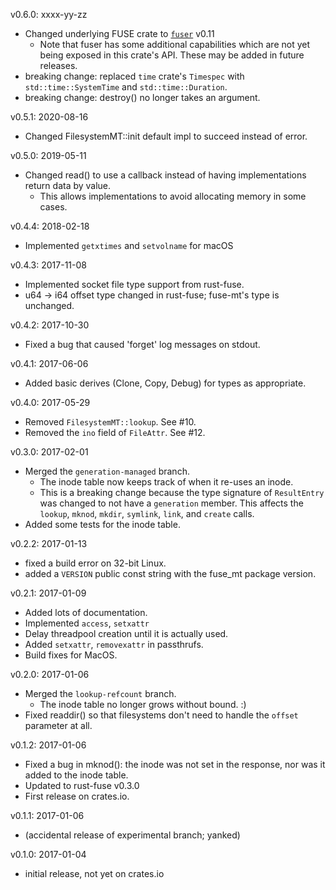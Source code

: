v0.6.0: xxxx-yy-zz
  * Changed underlying FUSE crate to [`fuser`](https://github.com/cberner/fuser) v0.11
    * Note that fuser has some additional capabilities which are not yet being exposed in this
      crate's API. These may be added in future releases.
  * breaking change: replaced `time` crate's `Timespec` with
    `std::time::SystemTime` and `std::time::Duration`.
  * breaking change: destroy() no longer takes an argument.

v0.5.1: 2020-08-16
  * Changed FilesystemMT::init default impl to succeed instead of error.

v0.5.0: 2019-05-11
  * Changed read() to use a callback instead of having implementations return data by value.
    * This allows implementations to avoid allocating memory in some cases.

v0.4.4: 2018-02-18
  * Implemented `getxtimes` and `setvolname` for macOS

v0.4.3: 2017-11-08
  * Implemented socket file type support from rust-fuse.
  * u64 -> i64 offset type changed in rust-fuse; fuse-mt's type is unchanged.

v0.4.2: 2017-10-30
  * Fixed a bug that caused 'forget' log messages on stdout.

v0.4.1: 2017-06-06
  * Added basic derives (Clone, Copy, Debug) for types as appropriate.

v0.4.0: 2017-05-29
  * Removed `FilesystemMT::lookup`. See #10.
  * Removed the `ino` field of `FileAttr`. See #12.

v0.3.0: 2017-02-01
  * Merged the `generation-managed` branch.
      * The inode table now keeps track of when it re-uses an inode.
      * This is a breaking change because the type signature of `ResultEntry` was changed to not
        have a `generation` member. This affects the `lookup`, `mknod`, `mkdir`, `symlink`,
        `link`, and `create` calls.
  * Added some tests for the inode table.

v0.2.2: 2017-01-13
  * fixed a build error on 32-bit Linux.
  * added a `VERSION` public const string with the fuse_mt package version.

v0.2.1: 2017-01-09
  * Added lots of documentation.
  * Implemented `access`, `setxattr`
  * Delay threadpool creation until it is actually used.
  * Added `setxattr`, `removexattr` in passthrufs.
  * Build fixes for MacOS.

v0.2.0: 2017-01-06
  * Merged the `lookup-refcount` branch.
      * The inode table no longer grows without bound. :)
  * Fixed readdir() so that filesystems don't need to handle the `offset` parameter at all.

v0.1.2: 2017-01-06
  * Fixed a bug in mknod(): the inode was not set in the response, nor was it added to the inode
    table.
  * Updated to rust-fuse v0.3.0
  * First release on crates.io.

v0.1.1: 2017-01-06
  * (accidental release of experimental branch; yanked)

v0.1.0: 2017-01-04
  * initial release, not yet on crates.io
